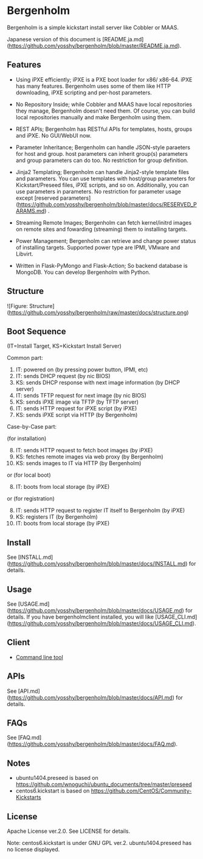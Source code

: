 # Bergenholm

Bergenholm is a simple kickstart install server like Cobbler or MAAS.

Japanese version of this document is [README.ja.md]
(https://github.com/yosshy/bergenholm/blob/master/README.ja.md).

## Features

* Using iPXE efficiently; iPXE is a PXE boot loader for x86/
  x86-64. iPXE has many features. Bergenholm uses some of them like
  HTTP downloading, iPXE scripting and per-host parameters.

* No Repository Inside; while Cobbler and MAAS have local repositories
  they manage, Bergenholm doesn't need them. Of course, you can build
  local repositories manually and make Bergenholm using them.

* REST APIs; Bergenholm has RESTful APIs for templates, hosts, groups
  and iPXE. No GUI/WebUI now.

* Parameter Inheritance; Bergenholm can handle JSON-style paraeters
  for host and group. host parameters can inherit group(s) parameters
  and group parameters can do too. No restriction for group definition.

* Jinja2 Templating; Bergenholm can handle Jinja2-style template files
  and parameters. You can use templates with host/group parameters for
  Kickstart/Preseed files, iPXE scripts, and so on.  Additionally, you
  can use parameters in parameters. No restriction for parameter
  usage except [reserved parameters]
  (https://github.com/yosshy/bergenholm/blob/master/docs/RESERVED_PARAMS.md)
  .

* Streaming Remote Images; Bergenholm can fetch kernel/initrd images
  on remote sites and fowarding (streaming) them to installing
  targets.

* Power Management; Bergenholm can retrieve and change power status of
  installing targets. Supported power type are IPMI, VMware and
  Libvirt.

* Written in Flask-PyMongo and Flask-Action; So backend database is
  MongoDB. You can develop Bergenholm with Python.


## Structure

![Figure: Structure]
(https://github.com/yosshy/bergenholm/raw/master/docs/structure.png)


## Boot Sequence

(IT=Install Target, KS=Kickstart Install Server)

Common part:

1. IT: powered on (by pressing power button, IPMI, etc)
2. IT: sends DHCP request (by nic BIOS)
3. KS: sends DHCP response with next image information (by DHCP server)
4. IT: sends TFTP request for next image (by nic BIOS)
5. KS: sends iPXE image via TFTP (by TFTP server)
6. IT: sends HTTP request for iPXE script (by iPXE)
7. KS: sends iPXE script via HTTP (by Bergenholm)

Case-by-Case part:

(for installation)

8. IT: sends HTTP request to fetch boot images (by iPXE)
9. KS: fetches remote images via web proxy (by Bergenholm)
10. KS: sends images to IT via HTTP (by Bergenholm)

or (for local boot)

8. IT: boots from local storage (by iPXE)

or (for registration)

8.  IT: sends HTTP request to register IT itself to Bergenholm (by iPXE)
9.  KS: registers IT (by Bergenholm)
10. IT: boots from local storage (by iPXE)


## Install

See [INSTALL.md]
(https://github.com/yosshy/bergenholm/blob/master/docs/INSTALL.md) for
details.


## Usage

See [USAGE.md]
(https://github.com/yosshy/bergenholm/blob/master/docs/USAGE.md) for details.
If you have bergenholmclient installed, you will like [USAGE_CLI.md]
(https://github.com/yosshy/bergenholm/blob/master/docs/USAGE_CLI.md).


## Client

* [Command line tool](https://github.com/yosshy/bergenholmclient)


## APIs

See [API.md]
(https://github.com/yosshy/bergenholm/blob/master/docs/API.md) for
details.


## FAQs

See [FAQ.md]
(https://github.com/yosshy/bergenholm/blob/master/docs/FAQ.md).


## Notes

* ubuntu1404.preseed is based on
  https://github.com/wnoguchi/ubuntu_documents/tree/master/preseed
* centos6.kickstart is based on
  https://github.com/CentOS/Community-Kickstarts


## License

Apache License ver.2.0. See LICENSE for details.

Note: centos6.kickstart is under GNU GPL ver.2. ubuntu1404.preseed has no license displayed.
